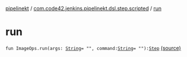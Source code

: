 [pipelinekt](../index.md) / [com.code42.jenkins.pipelinekt.dsl.step.scripted](index.md) / [run](./run.md)

# run

`fun ImageOps.run(args: `[`String`](https://kotlinlang.org/api/latest/jvm/stdlib/kotlin/-string/index.html)` = "", command: `[`String`](https://kotlinlang.org/api/latest/jvm/stdlib/kotlin/-string/index.html)` = ""): `[`Step`](../com.code42.jenkins.pipelinekt.core.step/-step/index.md) [(source)](https://github.com/code42/pipelinekt/tree/master/dsl/src/main/kotlin/com/code42/jenkins/pipelinekt/dsl/step/scripted/DockerDsl.kt#L26)